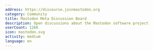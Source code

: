 ```yaml
---
address: https://discourse.joinmastodon.org
category: Community
title: Mastodon Meta Discussion Board
description: Open discussions about the Mastodon software project
userCount: 1266
icon: mastodon.svg
activity: medium
language: en
---
```

